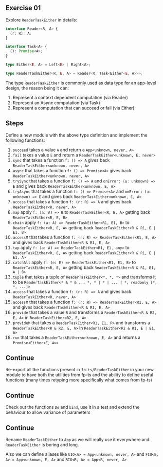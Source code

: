 ## Exercise 01

Explore `ReaderTaskEither` in details:

```ts
interface Reader<R, A> {
  (r: R): A;
}

interface Task<A> {
  (): Promise<A>;
}

type Either<E, A> = Left<E> | Right<A>;

type ReaderTaskEither<R, E, A> = Reader<R, Task<Either<E, A>>>;
```

The type `ReaderTaskEither` is commonly used as data type for an app-level design, the reason being it can:

1. Represent a context dependent computation (via Reader)
2. Represent an Async computation (via Task)
3. Represent a computation that can succeed or fail (via Either)

## Steps

Define a new module with the above type definition and implement the following functions:

1. `succeed` takes a value `A` and return a `App<unknown, never, A>`
2. `fail` takes a value `E` and return a `ReaderTaskEither<unknown, E, never>`
3. `sync` that takes a function `f: () => A` gives back `ReaderTaskEither<unknown, never, A>`
4. `async` that takes a function `f: () => Promise<A>` gives back `ReaderTaskEither<unknown, never, A>`
5. `trySync` that takes a function `f: () => A` and `onError: (u: unknown) => E` and gives back `ReaderTaskEither<unknown, E, A>`
6. `tryAsync` that takes a function `f: () => Promise<A>` and `onError: (u: unknown) => E` and gives back `ReaderTaskEither<unknown, E, A>`
7. `access` that takes a function `f: (r: R) => A` and gives back `ReaderTaskEither<R, never, A>`
8. `map` apply `f: (a: A) => B` to `ReaderTaskEither<R, E, A>` getting back `ReaderTaskEither<R, E, B>`
9. `chain` apply `f: (a: A) => ReaderTaskEither<R1, E1, B>` to `ReaderTaskEither<R, E, A>` getting back `ReaderTaskEither<R & R1, E | E1, B>`
10. `accessM` that takes a function `f: (r: R) => ReaderTaskEither<R1, E, A>` and gives back `ReaderTaskEither<R & R1, E, A>`
11. `tap` apply `f: (a: A) => ReaderTaskEither<R1, E1, any>` to `ReaderTaskEither<R, E, A>` getting back `ReaderTaskEither<R & R1, E | E1, A>`
12. `catchAll` apply `f: (e: E) => ReaderTaskEither<R1, E1, B>` to `ReaderTaskEither<R, E, A>` getting back `ReaderTaskEither<R & R1, E1, A | B>`
13. `tuple` that takes a tuple of `ReaderTaskEither<*, *, *>` and transforms it to be `ReaderTaskEither<* & * & ... *, * | * | ... | *, readonly [*, *, ...]>`
14. `access` that takes a function `f: (r: R) => A` and gives back `ReaderTaskEither<R, never, A>`
15. `accessM` that takes a function `f: (r: R) => ReaderTaskEither<R1, E, A>` and gives back `ReaderTaskEither<R & R1, E, A>`
16. `provide` that takes a value `R` and transforms a `ReaderTaskEither<R & R2, E, A>` in `ReaderTaskEither<R2, E, A>`
17. `provideM` that takes a `ReaderTaskEither<R1, E1, R>` and transforms a `ReaderTaskEither<R & R2, E, A>` in `ReaderTaskEither<R2 & R1, E | E1, A>`
18. `run` that takes a `ReaderTaskEither<unknown, E, A>` and returns a `Promise<Either<E, A>>`

## Continue

Re-export all the functions present in `fp-ts/ReaderTaskEither` in your new module to have both the utilities from fp-ts and the ability to define useful functions (many times retyping more specifically what comes from fp-ts)

## Continue

Check out the functions `Do` and `bind`, use it in a test and extend the behaviour to allow variance of parameters

## Continue

Rename `ReaderTaskEither` to `App` as we will really use it everywhere and `ReaderTaskEither` is boring and long.

Also we can define aliases like `UIO<A> = App<unknown, never, A>` and `FIO<E, A> = App<unknown, E, A>` and `RIO<R, A> = App<R, never, A>`
